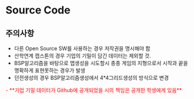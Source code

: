 # Source Code
## 주의사항
 - 다른 Open Source SW를 사용하는 경우 저작권을 명시해야 함
 - 산학연계 캡스톤의 경우 기업의 기밀이 담긴 데이터는 제외할 것.
 - BSP알고리즘을 바탕으로 맵생성을 시도할시 종종 게임의 지형으로서 시작과 끝을 명확하게 표현못하는 경우가 발생
 - 던전생성의 경우 BSP알고리즘생성에서 4*4그리드생성의 방식으로 변경
 <span style="color:red">
 - **기업 기밀 데이터가 Github에 공개되었을 시의 책임은 공개한 학생에게 있음**
 </span>
